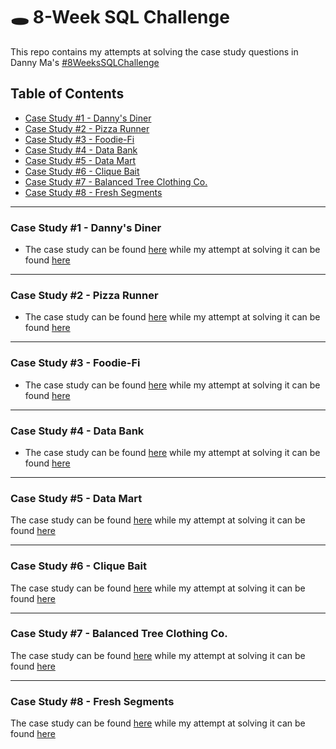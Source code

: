 # 🕳 8-Week SQL Challenge
This repo contains my attempts at solving the case study questions in Danny Ma's [#8WeeksSQLChallenge](https://8weeksqlchallenge.com)

## Table of Contents
- [Case Study #1 - Danny's Diner](https://github.com/Ayo-G/Danny-Ma-Sql-Challenge#case-study-1---dannys-diner)
- [Case Study #2 - Pizza Runner](https://github.com/Ayo-G/Danny-Ma-Sql-Challenge#case-study-2---pizza-runner)
- [Case Study #3 - Foodie-Fi](https://github.com/Ayo-G/Danny-Ma-Sql-Challenge#case-study-3---foodie-fi)
- [Case Study #4 - Data Bank](https://github.com/Ayo-G/Danny-Ma-Sql-Challenge#case-study-4---data-bank)
- [Case Study #5 - Data Mart](https://github.com/Ayo-G/Danny-Ma-Sql-Challenge#case-study-5---data-mart)
- [Case Study #6 - Clique Bait](https://github.com/Ayo-G/Danny-Ma-Sql-Challenge#case-study-6---clique-bait)
- [Case Study #7 - Balanced Tree Clothing Co.](https://github.com/Ayo-G/Danny-Ma-Sql-Challenge#case-study-7---balanced-tree-clothing-co)
- [Case Study #8 - Fresh Segments](https://github.com/Ayo-G/Danny-Ma-Sql-Challenge#case-study-8---fresh-segments)
--------------------------------------------------------------------------------------------------------------------------------------------

### Case Study #1 - Danny's Diner
- The case study can be found [here](https://8weeksqlchallenge.com/case-study-1/) while my attempt at solving it can be found [here](https://github.com/Ayo-G/Danny-Ma-Sql-Challenge/tree/main/Case%20Study%20%231%20-%20Danny's%20Diner)

----------------------------------

### Case Study #2 - Pizza Runner
- The case study can be found [here](https://8weeksqlchallenge.com/case-study-2/) while my attempt at solving it can be found [here](https://github.com/Ayo-G/Danny-Ma-Sql-Challenge/tree/main/Case%20Study%20%232%20-%20Pizza%20Runner)

----------------------------------

### Case Study #3 - Foodie-Fi
- The case study can be found [here](https://8weeksqlchallenge.com/case-study-3/) while my attempt at solving it can be found [here]()

----------------------------------

### Case Study #4 - Data Bank
- The case study can be found [here](https://8weeksqlchallenge.com/case-study-4/) while my attempt at solving it can be found [here]()

----------------------------------

### Case Study #5 - Data Mart
The case study can be found [here](https://8weeksqlchallenge.com/case-study-5/) while my attempt at solving it can be found [here]()

-----------------------------------

### Case Study #6 - Clique Bait
The case study can be found [here](https://8weeksqlchallenge.com/case-study-6/) while my attempt at solving it can be found [here]()

-----------------------------------

### Case Study #7 - Balanced Tree Clothing Co.
The case study can be found [here](https://8weeksqlchallenge.com/case-study-7/) while my attempt at solving it can be found [here]()

-----------------------------------

### Case Study #8 - Fresh Segments
The case study can be found [here](https://8weeksqlchallenge.com/case-study-8/) while my attempt at solving it can be found [here]()
